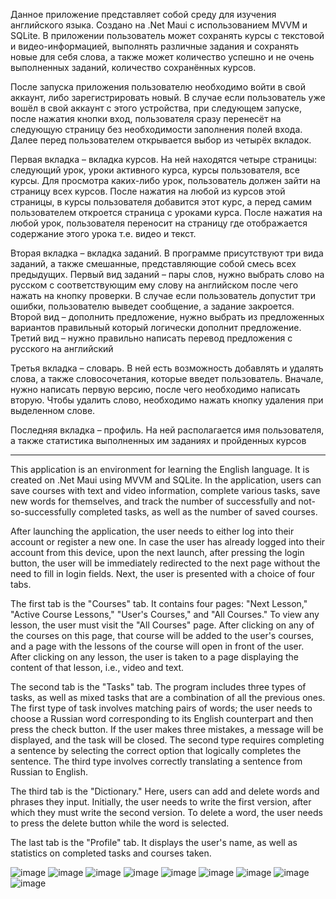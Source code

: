 Данное приложение представляет собой среду для изучения английского языка. Создано на .Net Maui с использованием MVVM и SQLite. В приложении пользователь может сохранять курсы с текстовой и видео-информацией, выполнять различные задания и сохранять новые для себя слова, а также может количество успешно и не очень выполненных заданий, количество сохранённых курсов.

После запуска приложения пользователю необходимо войти в свой аккаунт, либо зарегистрировать новый. В случае если пользователь уже вошёл в свой аккаунт с этого устройства, при следующем запуске, после нажатия кнопки вход, пользователя сразу перенесёт на следующую страницу без необходимости заполнения полей входа. Далее перед пользователем открывается выбор из четырёх вкладок.

Первая вкладка – вкладка курсов. На ней находятся четыре страницы: следующий урок, уроки активного курса, курсы пользователя, все курсы. Для просмотра каких-либо урок, пользователь должен зайти на страницу всех курсов. После нажатия на любой из курсов этой страницы, в курсы пользователя добавится этот курс, а перед самим пользователем откроется страница с уроками курса. После нажатия на любой урок, пользователя переносит на страницу где отображается содержание этого урока т.е. видео и текст.

Вторая вкладка – вкладка заданий. В программе присутствуют три вида заданий, а также смешанные, представляющие собой смесь всех предыдущих. Первый вид заданий – пары слов, нужно выбрать слово на русском с соответствующим ему слову на английском после чего нажать на кнопку проверки. В случае если пользователь допустит три ошибки, пользователю выведет сообщение, а задание закроется. Второй вид – дополнить предложение, нужно выбрать из предложенных вариантов правильный который логически дополнит предложение. Третий вид – нужно правильно написать перевод предложения с русского на английский

Третья вкладка – словарь. В ней есть возможность добавлять и удалять слова, а также словосочетания, которые введет пользователь. Вначале, нужно написать первую версию, после чего необходимо написать вторую. Чтобы удалить слово, необходимо нажать кнопку удаления при выделенном слове.

Последняя вкладка – профиль. На ней располагается имя пользователя, а также статистика выполненных им заданиях и пройденных курсов
_____________________________________________________________________________________________________________________________________________________________________________________________________________________________________________
This application is an environment for learning the English language. It is created on .Net Maui using MVVM and SQLite. In the application, users can save courses with text and video information, complete various tasks, save new words for themselves, and track the number of successfully and not-so-successfully completed tasks, as well as the number of saved courses.

After launching the application, the user needs to either log into their account or register a new one. In case the user has already logged into their account from this device, upon the next launch, after pressing the login button, the user will be immediately redirected to the next page without the need to fill in login fields. Next, the user is presented with a choice of four tabs.

The first tab is the "Courses" tab. It contains four pages: "Next Lesson," "Active Course Lessons," "User's Courses," and "All Courses." To view any lesson, the user must visit the "All Courses" page. After clicking on any of the courses on this page, that course will be added to the user's courses, and a page with the lessons of the course will open in front of the user. After clicking on any lesson, the user is taken to a page displaying the content of that lesson, i.e., video and text.

The second tab is the "Tasks" tab. The program includes three types of tasks, as well as mixed tasks that are a combination of all the previous ones. The first type of task involves matching pairs of words; the user needs to choose a Russian word corresponding to its English counterpart and then press the check button. If the user makes three mistakes, a message will be displayed, and the task will be closed. The second type requires completing a sentence by selecting the correct option that logically completes the sentence. The third type involves correctly translating a sentence from Russian to English.

The third tab is the "Dictionary." Here, users can add and delete words and phrases they input. Initially, the user needs to write the first version, after which they must write the second version. To delete a word, the user needs to press the delete button while the word is selected.

The last tab is the "Profile" tab. It displays the user's name, as well as statistics on completed tasks and courses taken.

![image](https://github.com/Kactus26/Forward/assets/143936467/e5c44e91-8e2e-4bf7-99ee-5e98cb6428b6)
![image](https://github.com/Kactus26/Forward/assets/143936467/5ee37747-69a3-4c31-bfca-3c86f15a91e1)
![image](https://github.com/Kactus26/Forward/assets/143936467/acfab997-6679-4b7f-a233-c859ac579a05)
![image](https://github.com/Kactus26/Forward/assets/143936467/92c774ef-466b-46c7-81a5-4b42a9105159)
![image](https://github.com/Kactus26/Forward/assets/143936467/7bac6099-d6ba-4c9d-b594-d0bd48fcac58)
![image](https://github.com/Kactus26/Forward/assets/143936467/b90cb415-7e7c-4f97-8ee6-ed89c30f2ffe)
![image](https://github.com/Kactus26/Forward/assets/143936467/67fbdd69-254b-4ccf-a8d9-de6a0da3ae9f)
![image](https://github.com/Kactus26/Forward/assets/143936467/caf3335e-01c4-4372-83a9-6e3772c501cf)
![image](https://github.com/Kactus26/Forward/assets/143936467/5dac9eec-857e-4086-8fed-9767b9bda603)
